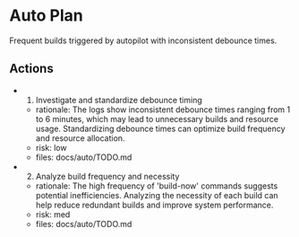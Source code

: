 # Auto Plan

Frequent builds triggered by autopilot with inconsistent debounce times.

## Actions
- 1. Investigate and standardize debounce timing
  - rationale: The logs show inconsistent debounce times ranging from 1 to 6 minutes, which may lead to unnecessary builds and resource usage. Standardizing debounce times can optimize build frequency and resource allocation.
  - risk: low
  - files: docs/auto/TODO.md
- 2. Analyze build frequency and necessity
  - rationale: The high frequency of 'build-now' commands suggests potential inefficiencies. Analyzing the necessity of each build can help reduce redundant builds and improve system performance.
  - risk: med
  - files: docs/auto/TODO.md